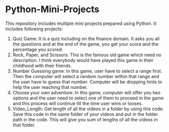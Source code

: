 # Python-Mini-Projects

This repository includes multiple mini projects prepared using Python. It includes following projects:
1. Quiz Game: It is a quiz including on the finance domain. It asks you all the questions and at the end of the game, you get your score and the percentage you scored.
2. Rock, Paper, and Scissors: This is the famous old game which need no description. I think everybody would have played this game in their childhood with their friends.
3. Number Guessing game: In this game, user have to select a range first. Then the computer will select a random number within that range and the user have to guess that number. Computer will be dropping hints to help the user reaching that number.
4. Choose your own adventure: In this game, computer will offer you two options and the user need to select one of them to proceed in the game and this process will continue till the time user wins or looses.
5. Video_Length: Get length of all the videos in a folder by using this code. Save this code in the same folder of your videos and put in the folder path in the code. This will give you sum of lengths of all the videos in that folder. 

